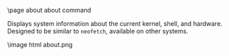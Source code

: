\page about about command

Displays system information about the current kernel, shell, and hardware. Designed to be similar to `neofetch`, available on other systems.

\image html about.png
